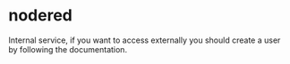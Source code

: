# nodered
Internal service, if you want to access externally you should create a user by following the documentation.